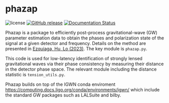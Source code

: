 # phazap

![license](https://img.shields.io/github/license/ezquiaga/phazap)
[![GitHub release](https://img.shields.io/github/v/release/ezquiaga/phazap.svg)](https://github.com/ezquiaga/phazap/releases)
[![Documentation Status](https://readthedocs.org/projects/phazap/badge/?version=latest)](https://phazap.readthedocs.io/en/latest/?badge=latest)

Phazap is a package to efficiently post-process gravitational-wave (GW) parameter estimation data to obtain the phases and polarization state of the signal at a given detector and frequency. Details on the method are presented in [Ezquiaga, Hu, Lo (2023)](https://arxiv.org/abs/2308.06616). The key module is `phazap.py`.

This code is used for low-latency identification of strongly lensed gravitational waves via their phase consistency by measuring their distance in the detector phase space. The relevant module including the distance statistic is `tension_utils.py`.

Phazap builds on top of the IGWN conda enviroment https://computing.docs.ligo.org/conda/environments/igwn/ which include the standard GW packages such as LALSuite and bilby.
